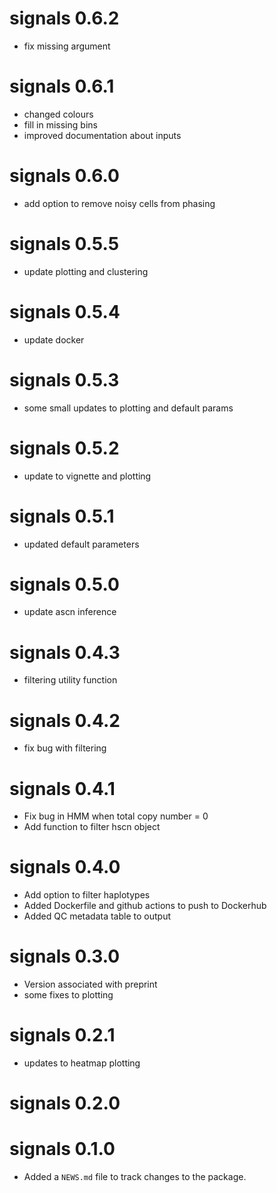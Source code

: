 # signals 0.6.2

* fix missing argument

# signals 0.6.1

* changed colours
* fill in missing bins
* improved documentation about inputs

# signals 0.6.0

* add option to remove noisy cells from phasing

# signals 0.5.5

* update plotting and clustering

# signals 0.5.4

* update docker

# signals 0.5.3

* some small updates to plotting and default params

# signals 0.5.2

* update to vignette and plotting

# signals 0.5.1

* updated default parameters

# signals 0.5.0

* update ascn inference

# signals 0.4.3

* filtering utility function

# signals 0.4.2

* fix bug with filtering

# signals 0.4.1

* Fix bug in HMM when total copy number = 0
* Add function to filter hscn object

# signals 0.4.0

* Add option to filter haplotypes
* Added Dockerfile and github actions to push to Dockerhub
* Added QC metadata table to output

# signals 0.3.0

* Version associated with preprint
* some fixes to plotting

# signals 0.2.1

* updates to heatmap plotting

# signals 0.2.0

# signals 0.1.0

* Added a `NEWS.md` file to track changes to the package.
